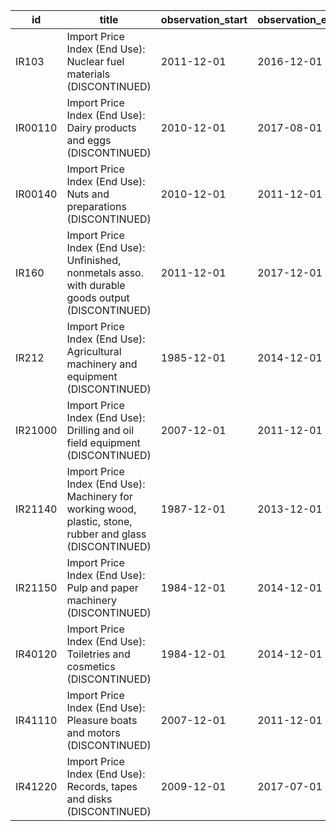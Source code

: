 | id      | title                                                                                                     | observation_start   | observation_end   |
|---------|-----------------------------------------------------------------------------------------------------------|---------------------|-------------------|
| IR103   | Import Price Index (End Use): Nuclear fuel materials (DISCONTINUED)                                       | 2011-12-01          | 2016-12-01        |
| IR00110 | Import Price Index (End Use): Dairy products and eggs (DISCONTINUED)                                      | 2010-12-01          | 2017-08-01        |
| IR00140 | Import Price Index (End Use): Nuts and preparations (DISCONTINUED)                                        | 2010-12-01          | 2011-12-01        |
| IR160   | Import Price Index (End Use): Unfinished, nonmetals asso. with durable goods output (DISCONTINUED)        | 2011-12-01          | 2017-12-01        |
| IR212   | Import Price Index (End Use): Agricultural machinery and equipment (DISCONTINUED)                         | 1985-12-01          | 2014-12-01        |
| IR21000 | Import Price Index (End Use): Drilling and oil field equipment (DISCONTINUED)                             | 2007-12-01          | 2011-12-01        |
| IR21140 | Import Price Index (End Use): Machinery for working wood, plastic, stone, rubber and glass (DISCONTINUED) | 1987-12-01          | 2013-12-01        |
| IR21150 | Import Price Index (End Use): Pulp and paper machinery (DISCONTINUED)                                     | 1984-12-01          | 2014-12-01        |
| IR40120 | Import Price Index (End Use): Toiletries and cosmetics (DISCONTINUED)                                     | 1984-12-01          | 2014-12-01        |
| IR41110 | Import Price Index (End Use): Pleasure boats and motors (DISCONTINUED)                                    | 2007-12-01          | 2011-12-01        |
| IR41220 | Import Price Index (End Use): Records, tapes and disks (DISCONTINUED)                                     | 2009-12-01          | 2017-07-01        |